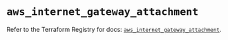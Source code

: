 # `aws_internet_gateway_attachment`

Refer to the Terraform Registry for docs: [`aws_internet_gateway_attachment`](https://registry.terraform.io/providers/hashicorp/aws/6.8.0/docs/resources/internet_gateway_attachment).
